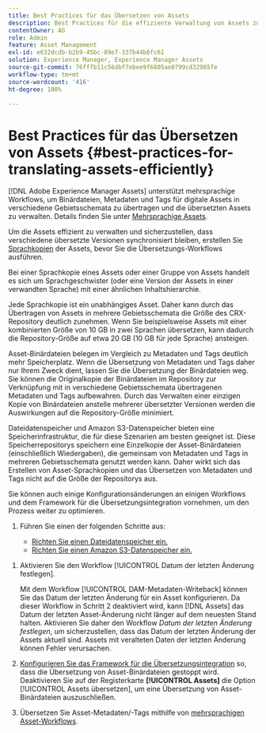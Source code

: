 ```yaml
---
title: Best Practices für das Übersetzen von Assets
description: Best Practices für die effiziente Verwaltung von Assets zur Synchronisation verschiedener übersetzter Versionen und zur Optimierung von Übersetzungs-Workflows.
contentOwner: AG
role: Admin
feature: Asset Management
exl-id: e632dcdb-b2b9-45bc-89e7-337b44b6fc61
solution: Experience Manager, Experience Manager Assets
source-git-commit: 76fffb11c56dbf7ebee9f6805ae0799cd32985fe
workflow-type: tm+mt
source-wordcount: '416'
ht-degree: 100%

---
```


# Best Practices für das Übersetzen von Assets {#best-practices-for-translating-assets-efficiently}

[!DNL Adobe Experience Manager Assets] unterstützt mehrsprachige Workflows, um Binärdateien, Metadaten und Tags für digitale Assets in verschiedene Gebietsschemata zu übertragen und die übersetzten Assets zu verwalten. Details finden Sie unter [Mehrsprachige Assets](multilingual-assets.md).

Um die Assets effizient zu verwalten und sicherzustellen, dass verschiedene übersetzte Versionen synchronisiert bleiben, erstellen Sie [Sprachkopien](preparing-assets-for-translation.md) der Assets, bevor Sie die Übersetzungs-Workflows ausführen.

Bei einer Sprachkopie eines Assets oder einer Gruppe von Assets handelt es sich um Sprachgeschwister (oder eine Version der Assets in einer verwandten Sprache) mit einer ähnlichen Inhaltshierarchie.

Jede Sprachkopie ist ein unabhängiges Asset. Daher kann durch das Übertragen von Assets in mehrere Gebietsschemata die Größe des CRX-Repository deutlich zunehmen. Wenn Sie beispielsweise Assets mit einer kombinierten Größe von 10 GB in zwei Sprachen übersetzen, kann dadurch die Repository-Größe auf etwa 20 GB (10 GB für jede Sprache) ansteigen.

Asset-Binärdateien belegen im Vergleich zu Metadaten und Tags deutlich mehr Speicherplatz. Wenn die Übersetzung von Metadaten und Tags daher nur Ihrem Zweck dient, lassen Sie die Übersetzung der Binärdateien weg. Sie können die Originalkopie der Binärdateien im Repository zur Verknüpfung mit in verschiedene Gebietsschemata übertragenen Metadaten und Tags aufbewahren. Durch das Verwalten einer einzigen Kopie von Binärdateien anstelle mehrerer übersetzter Versionen werden die Auswirkungen auf die Repository-Größe minimiert.

Dateidatenspeicher und Amazon S3-Datenspeicher bieten eine Speicherinfrastruktur, die für diese Szenarien am besten geeignet ist. Diese Speicherrepositorys speichern eine Einzelkopie der Asset-Binärdateien (einschließlich Wiedergaben), die gemeinsam von Metadaten und Tags in mehreren Gebietsschemata genutzt werden kann. Daher wirkt sich das Erstellen von Asset-Sprachkopien und das Übersetzen von Metadaten und Tags nicht auf die Größe der Repositorys aus.

Sie können auch einige Konfigurationsänderungen an einigen Workflows und dem Framework für die Übersetzungsintegration vornehmen, um den Prozess weiter zu optimieren.

1. Führen Sie einen der folgenden Schritte aus:

   * [Richten Sie einen Dateidatenspeicher ein.](/help/sites-deploying/data-store-config.md)
   * [Richten Sie einen Amazon S3-Datenspeicher ein.](/help/sites-deploying/data-store-config.md)

<!--
1. Disable the [DAM MetaData Write-back](/help/sites-administering/workflow-offloader.md#disable-offloading) workflow.

   As the name suggests, the [!UICONTROL DAM Metadata Writeback] workflow rewrites the metadata to the binary file. Because the metadata changes after translation, writing it back to the binary file generates a different binary for a language copy.

   >[!NOTE]
   >
   >Disabling the [!UICONTROL DAM MetaData Writeback] workflow turns off XMP metadata write-back on asset binaries. Consequently, future metadata changes are no longer be saved within the assets. Evaluate the consequences before disabling this workflow.
-->

1. Aktivieren Sie den Workflow [!UICONTROL Datum der letzten Änderung festlegen].

   Mit dem Workflow [!UICONTROL DAM-Metadaten-Writeback] können Sie das Datum der letzten Änderung für ein Asset konfigurieren. Da dieser Workflow in Schritt 2 deaktiviert wird, kann [!DNL Assets] das Datum der letzten Asset-Änderung nicht länger auf dem neuesten Stand halten. Aktivieren Sie daher den Workflow *Datum der letzten Änderung festlegen*, um sicherzustellen, dass das Datum der letzten Änderung der Assets aktuell sind. Assets mit veralteten Daten der letzten Änderung können Fehler verursachen.

1. [Konfigurieren Sie das Framework für die Übersetzungsintegration](/help/sites-administering/tc-tic.md) so, dass die Übersetzung von Asset-Binärdateien gestoppt wird. Deaktivieren Sie auf der Registerkarte **[!UICONTROL Assets]** die Option [!UICONTROL Assets übersetzen], um eine Übersetzung von Asset-Binärdateien auszuschließen. 
1. Übersetzen Sie Asset-Metadaten/-Tags mithilfe von [mehrsprachigen Asset-Workflows](multilingual-assets.md).
